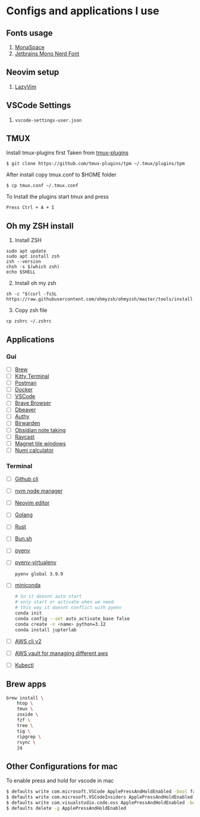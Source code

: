 
# Configs and applications I use


## Fonts usage
1. [MonaSpace](https://monaspace.githubnext.com/)
2. [Jetbrains Mono Nerd Font](/fonts/)


## Neovim setup
1. [LazyVim](https://www.lazyvim.org/)

## VSCode Settings
1. `vscode-settings-user.json`

## TMUX
Install tmux-plugins first
Taken from [tmux-plugins](https://github.com/tmux-plugins/tpm)

`$ git clone https://github.com/tmux-plugins/tpm ~/.tmux/plugins/tpm`

After install copy tmux.conf to $HOME folder

`$ cp tmux.conf ~/.tmux.conf`

To Install the plugins start tmux and press

`Press Ctrl + A + I` 

## Oh my ZSH install

1. Install ZSH

```
sudo apt update
sudo apt install zsh
zsh --version
chsh -s $(which zsh)
echo $SHELL
```

2. Install oh my zsh

```
sh -c "$(curl -fsSL https://raw.githubusercontent.com/ohmyzsh/ohmyzsh/master/tools/install.sh)"
```

3. Copy zsh file

```
cp zshrc ~/.zshrc
```

## Applications

### Gui

- [ ] [Brew](https://brew.sh/)
- [ ] [Kitty Terminal](https://sw.kovidgoyal.net/kitty/)
- [ ] [Postman](https://www.postman.com/)
- [ ] [Docker](https://www.docker.com/get-started/)
- [ ] [VSCode](https://code.visualstudio.com/)
- [ ] [Brave Browser](https://brave.com/)
- [ ] [Dbeaver](https://dbeaver.io/)
- [ ] [Authy](https://authy.com/)
- [ ]  [Birwarden](https://bitwarden.com/)
- [ ] [Obsidian note taking](https://obsidian.md/)
- [ ] [Raycast](https://www.raycast.com/)
- [ ] [Magnet tile windows](https://apps.apple.com/us/app/magnet/id441258766?mt=12)
- [ ] [Numi calculator](https://numi.app/)

### Terminal
- [ ] [Github cli](https://cli.github.com/)
- [ ] [nvm node manager](https://github.com/nvm-sh/nvm)
- [ ] [Neovim editor](https://neovim.io/)
- [ ] [Golang](https://go.dev/)
- [ ] [Rust](https://doc.rust-lang.org/cargo/getting-started/installation.html)
- [ ] [Bun.sh](https://bun.sh/)
- [ ] [pyenv](https://github.com/pyenv/pyenv)
- [ ] [pyenv-virtualenv](https://github.com/pyenv/pyenv-virtualenv)
    ``` bash
    pyenv global 3.9.9
    ```
- [ ] [miniconda](https://docs.anaconda.com/free/miniconda/index.html)
    ``` bash
    # So it doesnt auto start
    # only start or activate when we need
    # this way it doesnt conflict with pyenv
    conda init
    conda config --set auto_activate_base false
    conda create -n <name> python=3.12
    conda install jupterlab
    ```
- [ ] [AWS cli v2](https://docs.aws.amazon.com/cli/latest/userguide/getting-started-install.html)
- [ ] [AWS vault for managing different aws](https://github.com/99designs/aws-vault)
- [ ] [Kubectl](https://kubernetes.io/docs/tasks/tools/#kubectl)



## Brew apps
```bash
brew install \
    htop \
    tmux \ 
    zoxide \
    fzf \
    tree \
    tig \
    ripgrep \
    rsync \
    jq
```

## Other Configurations for mac

To enable press and hold for vscode in mac
```bash
$ defaults write com.microsoft.VSCode ApplePressAndHoldEnabled -bool false         # For VS Code
$ defaults write com.microsoft.VSCodeInsiders ApplePressAndHoldEnabled -bool false # For VS Code Insider
$ defaults write com.visualstudio.code.oss ApplePressAndHoldEnabled -bool false    # For VS Codium
$ defaults delete -g ApplePressAndHoldEnabled
